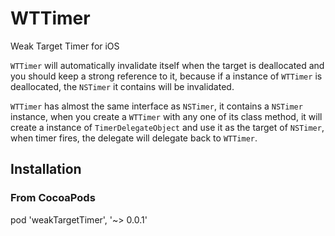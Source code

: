 # WTTimer
Weak Target Timer for iOS

`WTTimer` will automatically invalidate itself when the target is deallocated and you should keep a strong reference 
to it, because if a instance of `WTTimer` is deallocated, the `NSTimer` it contains will be invalidated.

`WTTimer` has almost the same interface as `NSTimer`, it contains a `NSTimer` instance, when you create a `WTTimer` with
any one of its class method, it will create a instance of `TimerDelegateObject` and use it as the target of `NSTimer`, 
when timer fires, the delegate will delegate back to `WTTimer`.

## Installation

### From CocoaPods

pod 'weakTargetTimer', '~> 0.0.1'
